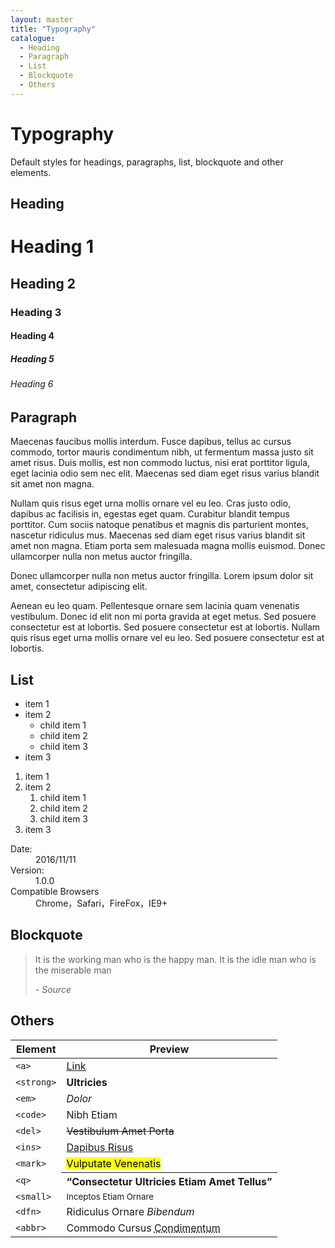 ```yaml
---
layout: master
title: "Typography"
catalogue:
  - Heading
  - Paragraph
  - List
  - Blockquote
  - Others
---
```


# Typography

Default styles for headings, paragraphs, list, blockquote and other elements.

## Heading

<div>
  <h1>Heading 1</h1>
  <h2>Heading 2</h2>
  <h3>Heading 3</h3>
  <h4>Heading 4</h4>
  <h5>Heading 5</h5>
  <h6>Heading 6</h6>
</div>

## Paragraph
<p>
  Maecenas faucibus mollis interdum. Fusce dapibus, tellus ac cursus commodo,
  tortor mauris condimentum nibh, ut fermentum massa justo sit amet risus.
  Duis mollis, est non commodo luctus, nisi erat porttitor ligula, eget lacinia
  odio sem nec elit. Maecenas sed diam eget risus varius blandit sit amet non magna.
</p>
<p>
  Nullam quis risus eget urna mollis ornare vel eu leo. Cras justo odio,
  dapibus ac facilisis in, egestas eget quam. Curabitur blandit tempus
  porttitor. Cum sociis natoque penatibus et magnis dis parturient montes,
  nascetur ridiculus mus. Maecenas sed diam eget risus varius blandit sit amet
  non magna. Etiam porta sem malesuada magna mollis euismod. Donec ullamcorper
  nulla non metus auctor fringilla.
</p>
<p>
  Donec ullamcorper nulla non metus auctor fringilla. Lorem ipsum dolor sit amet, consectetur adipiscing elit.
</p>
<p>
  Aenean eu leo quam. Pellentesque ornare sem lacinia quam venenatis vestibulum.
  Donec id elit non mi porta gravida at eget metus. Sed posuere consectetur est
  at lobortis. Sed posuere consectetur est at lobortis. Nullam quis risus eget
  urna mollis ornare vel eu leo. Sed posuere consectetur est at lobortis.
</p>

## List
<ul>
  <li>item 1</li>
  <li>
    item 2
    <ul>
      <li>child item 1</li>
      <li>child item 2</li>
      <li>child item 3</li>
    </ul>
  </li>
  <li>item 3</li>
</ul>

<ol>
  <li>item 1</li>
  <li>
    item 2
    <ol>
      <li>child item 1</li>
      <li>child item 2</li>
      <li>child item 3</li>
    </ol>
  </li>
  <li>item 3</li>
</ol>

<dl>
  <dt>Date:</dt>
  <dd>2016/11/11</dd>
  <dt>Version:</dt>
  <dd>1.0.0</dd>
  <dt>Compatible Browsers</dt>
  <dd>Chrome，Safari，FireFox，IE9+</dd>
</dl>

## Blockquote

<blockquote>
  <p>It is the working man who is the happy man. It is the idle man who is the miserable man</p>
  <cite>- Source</cite>
</blockquote>

## Others

<table class="table table--bordered">
  <thead>
    <tr>
      <th>Element</th>
      <th>Preview</th>
    </tr>
  </thead>
  <tbody>
    <tr>
      <td><code>&lt;a&gt;</code></td>
      <td><a href="#">Link</a></td>
    </tr>
    <tr>
      <td><code>&lt;strong&gt;</code></td>
      <td><strong>Ultricies</strong></td>
    </tr>
    <tr>
      <td><code>&lt;em&gt;</code></td>
      <td><em>Dolor</em></td>
    </tr>
    <tr>
      <td><code>&lt;code&gt;</code></td>
      <td>Nibh Etiam</td>
    </tr>
    <tr>
      <td><code>&lt;del&gt;</code></td>
      <td><del>Vestibulum Amet Porta</del></td>
    </tr>
    <tr>
      <td><code>&lt;ins&gt;</code></td>
      <td><ins>Dapibus Risus</ins></td>
    </tr>
    <tr>
      <td><code>&lt;mark&gt;</code></td>
      <td><mark>Vulputate Venenatis</mark></td>
    </tr>
    <tr>
      <td><code>&lt;q&gt;</code></td>
      <th><q>Consectetur Ultricies Etiam Amet Tellus</q></th>
    </tr>
    <tr>
      <td><code>&lt;small&gt;</code></td>
      <td><small>Inceptos Etiam Ornare</small></td>
    </tr>
    <tr>
      <td><code>&lt;dfn&gt;</code></td>
      <td>Ridiculus Ornare <dfn title="Ornare Elit Vehicula">Bibendum</dfn></td>
    </tr>
    <tr>
      <td><code>&lt;abbr&gt;</code></td>
      <td>Commodo Cursus <abbr title="Ornare Elit Vehicula">Condimentum</abbr></td>
    </tr>
  </tbody>
</table>
